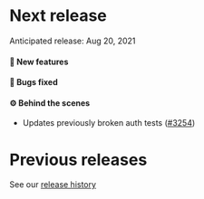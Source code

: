 # Next release

Anticipated release: Aug 20, 2021

#### 🚀 New features

#### 🐛 Bugs fixed

#### ⚙️ Behind the scenes

- Updates previously broken auth tests ([#3254])

# Previous releases

See our [release history](https://github.com/CMSgov/eAPD/releases)

[#3254]: https://github.com/CMSgov/eAPD/issues/3254
